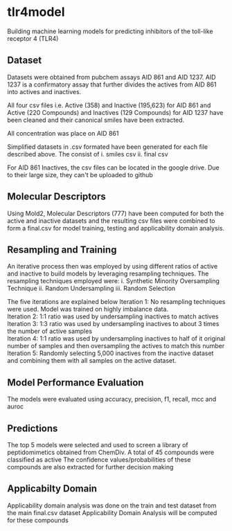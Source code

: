 # tlr4model
Building machine learning models for predicting inhibitors of the toll-like receptor 4 (TLR4)

## Dataset
Datasets were obtained from pubchem assays AID 861 and AID 1237. 
AID 1237 is a confirmatory assay that further divides the actives from AID 861 into actives and inactives.

All four csv files i.e. Active (358) and Inactive (195,623) for AID 861 and Active (220 Compounds) and Inactives (129 Compounds) for AID 1237 have been cleaned and their canonical smiles have been extracted.

All concentration was place on AID 861 

Simplified datasets in .csv formated have been generated for each file described above.
The consist of 
  i.  smiles csv
  ii. final csv

For AID 861 Inactives, the csv files can be located in the google drive. Due to their large size, they can't be uploaded to github 

## Molecular Descriptors
Using Mold2, Molecular Descriptors (777) have been computed for both the active and inactive datasets and the resulting csv files were combined to form a final.csv for model training, testing and applicability domain analysis.

## Resampling and Training
An iterative process then was employed by using different ratios of active and inactive to build models by leveraging resampling techniques.
The resampling techniques employed were:
  i. Synthetic Minority Oversampling Technique
  ii. Random Undersampling
  iii. Random Selection
  
The five iterations are explained below
Iteration 1: No resampling techniques were used. Model was trained on highly imbalance data.<br>
Iteration 2: 1:1 ratio was used by undersampling inactives to match actives <br>
Iteration 3: 1:3 ratio was used by undersampling inactives to about 3 times the number of active samples <br>
Iteration 4: 1:1 ratio was used by undersampling inactives to half of it original number of samples and then oversampling the actives to match this number <br>
Iteration 5: Randomly selecting 5,000 inactives from the inactive dataset and combining them with all samples on the active dataset. <br>

## Model Performance Evaluation
The models were evaluated using accuracy, precision, f1, recall, mcc and auroc

## Predictions
The top 5 models were selected and used to screen a library of peptidomimetics obtained from ChemDiv.
A total of 45 compounds were classified as active
The confidence values/probabilities of these compounds are also extracted for further decision making

## Applicabilty Domain
Applicability domain analysis was done on the train and test dataset from the main final.csv dataset
Applicability Domain Analysis will be computed for these compounds
